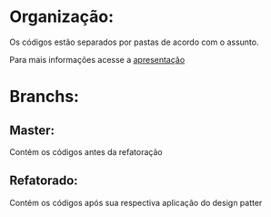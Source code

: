 # Organização:
Os códigos estão separados por pastas de acordo com o assunto.

Para mais informações acesse a [apresentação](apresentacao-PPT.pdf)

# Branchs:
## Master:
  Contém os códigos antes da refatoração
## Refatorado:
  Contém os códigos após sua respectiva aplicação do design patter
